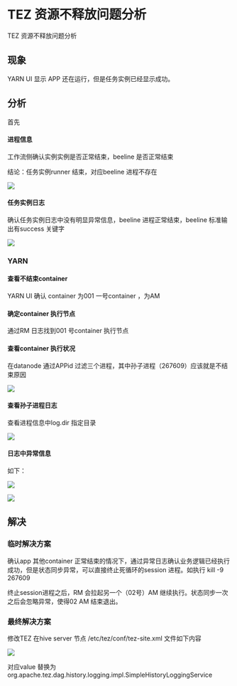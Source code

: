 # TEZ 资源不释放问题分析

TEZ 资源不释放问题分析

## 现象

YARN UI 显示 APP 还在运行，但是任务实例已经显示成功。

## 分析

首先

#### 进程信息

工作流侧确认实例实例是否正常结束，beeline 是否正常结束

结论：任务实例runner 结束，对应beeline 进程不存在

![](https://qqadapt.qpic.cn/txdocpic/0/4e9962cac0c00e788262f744786439f8/0)

#### 任务实例日志

确认任务实例日志中没有明显异常信息，beeline 进程正常结束，beeline 标准输出有success 关键字

![](https://qqadapt.qpic.cn/txdocpic/0/4f9a553bb060892b0d289f9b64f011dd/0)

### YARN

#### 查看不结束container

YARN UI 确认 container 为001 一号container ，为AM

#### 确定container 执行节点

通过RM 日志找到001 号container 执行节点

#### 查看container 执行状况

在datanode 通过APPid 过滤三个进程，其中孙子进程（267609）应该就是不结束原因

![](https://qqadapt.qpic.cn/txdocpic/0/cde0cdb68bf5ec94faaf6cc2bd88f34f/0)

#### 查看孙子进程日志

查看进程信息中log.dir 指定目录

![](https://qqadapt.qpic.cn/txdocpic/0/b38e0a3b34307594eb5f1593fa35c267/0)

#### 日志中异常信息

如下：

![](https://qqadapt.qpic.cn/txdocpic/0/321a4fb5464c075fa035bcc98ae6232e/0)

![](https://qqadapt.qpic.cn/txdocpic/0/56b53f7d11f0aecb453513c9deabd818/0)

## 解决

### 临时解决方案

 确认app 其他container 正常结束的情况下，通过异常日志确认业务逻辑已经执行成功，但是状态同步异常，可以直接终止死循环的session 进程。如执行 kill -9 267609

 终止session进程之后，RM 会拉起另一个（02号）AM 继续执行。状态同步一次之后会忽略异常，使得02 AM 结束退出。

### 最终解决方案

修改TEZ 在hive server 节点 /etc/tez/conf/tez-site.xml 文件如下内容

![](https://qqadapt.qpic.cn/txdocpic/0/6c0f57790b255a6c7e36978fd2e9bbb8/0)

对应value 替换为 org.apache.tez.dag.history.logging.impl.SimpleHistoryLoggingService

